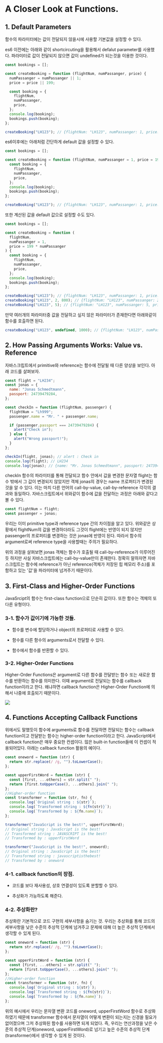 # A Closer Look at Functions.

## 1. Default Parameters

함수의 파라미터에는 값이 전달되지 않을시에 사용할 기본값을 설정할 수 있다.

es6 이전에는 아래와 같이 shortcircuting을 활용해서 defalut parameter를 사용했다. 파라미터로 값이 전달되지 않으면 값이 undefined가 되는것을 이용한 것이다.

```js
const bookings = [];

const createBooking = function (flightNum, numPassanger, price) {
  numPassanger = numPassanger || 1;
  price = price || 199;

  const booking = {
    flightNum,
    numPassanger,
    price,
  };
  console.log(booking);
  bookings.push(booking);
};

createBooking("LH123"); // {flightNum: "LH123", numPassanger: 1, price: 199}
```

es6이후에는 아래처럼 간단하게 default 값을 설정할 수 있다.

```js
const bookings = [];

const createBooking = function (flightNum, numPassanger = 1, price = 199) {
  const booking = {
    flightNum,
    numPassanger,
    price,
  };
  console.log(booking);
  bookings.push(booking);
};

createBooking("LH123"); // {flightNum: "LH123", numPassanger: 1, price: 199}
```

또한 계산된 값을 default 값으로 설정할 수도 있다.

```js
const bookings = [];

const createBooking = function (
  flightNum,
  numPassanger = 1,
  price = 199 * numPassanger
) {
  const booking = {
    flightNum,
    numPassanger,
    price,
  };
  console.log(booking);
  bookings.push(booking);
};

createBooking("LH123"); // {flightNum: "LH123", numPassanger: 1, price: 199}
createBooking("LH123", 2, 800); // {flightNum: "LH123", numPassanger: 2, price: 800}
createBooking("LH123", 5); // {flightNum: "LH123", numPassanger: 5, price: 995}
```

만약 여러개의 파라미터중 값을 전달하고 싶지 않은 파라미터가 존재한다면 아래와같이 함수를 호출하면 된다.

```js
createBooking("LH123", undefined, 1000); // {flightNum: "LH123", numPassanger: 1, price: 1000}
```

## 2. How Passing Arguments Works: Value vs. Reference

자바스크립트에서 primitive와 reference는 함수에 전달될 때 다른 양상을 보인다. 아래 코드를 살펴보자.

```js
const flight = "LH234";
const jonas = {
  name: "Jonas Schmedtmann",
  passport: 24739479284,
};

const checkIn = function (flightNum, passenger) {
  flightNum = "Lh999";
  passenger.name = "Mr. " + passenger.name;

  if (passenger.passport === 24739479284) {
    alert("Check in");
  } else {
    alert("Wrong passport!");
  }
};

checkIn(flight, jonas); // alert : Check in
console.log(flight); // LH234
console.log(jonas); // {name: "Mr. Jonas Schmedtmann", passport: 24739479284}
```

checkIn 함수의 파라미터를 통해 전달되고 함수 안에서 값을 변경한 문자열 flight는 함수 밖에서 그 값이 변경되지 않았지만 객체 jonas의 경우는 name 프로퍼티가 변경된 것을 알 수 있다. 이는 마치 다른 언어의 call-by-value, call-by-reference 각각의 결과와 동일하다. 자바스크립트에서 위와같이 함수에 값을 전달하는 과정은 아래와 같다고 볼 수 있다.

```js
const flightNum = flight;
const passenger = jonas;
```

우리는 이미 primitive type과 reference type 간의 차이점을 알고 있다. 위와같은 상황에서 flightNum의 값을 변경하더라도 그것이 flight에는 반영이 되지 않지만 passenger의 프로퍼티를 변경하는 것은 jonas에 반영이 된다. 따라서 함수의 argument로써 reference type을 사용할때는 주의가 필요하다.

위의 과정을 살펴보면 jonas 객체는 함수가 호출될 때 call-by-reference가 이루어진듯 하지만 사실 자바스크립트에는 call-by-value만이 존재한다. 정확히 말하자면 자바스크립트는 함수에 reference가 아닌 reference(객체가 저장된 힙 메모리 주소)를 포함하고 있는 '값'을 파라미터에 넘겨주기 때문이다.

## 3. First-Class and Higher-Order Functions

JavaSrcipt의 함수는 first-class function으로 단순히 값이다. 또한 함수는 객체의 또다른 유형이다.

### 3-1. 함수가 값이기에 가능한 것들.

- 함수를 변수에 할당하거나 object의 프로퍼티로 사용할 수 있다.

- 함수를 다른 함수의 arguments로서 전달할 수 있다.

- 함수에서 함수를 반환할 수 있다.

### 3-2. Higher-Order Functions

Higher-Order Functions은 argument로 다른 함수를 전달받는 함수 또는 새로운 함수를 반환하는 함수를 의미한다. 이때 argument로 전달되는 함수를 callback function이라고 한다. 왜냐하면 callback function은 Higher-Order Function에 의해서 나중에 호출되기 때문이다.

![](common/images/First-Class_and_Higher-Order_Functions.jpg)

## 4. Functions Accepting Callback Functions

위에서도 말했듯이 함수에 arguments로 함수를 전달하면 전달되는 함수는 callback function이고 전달받는 함수는 higher-order function이라고 한다. JavaScript에서 callback function은 매우 중요한 컨셉이다. 많은 built-in function들에 이 컨셉이 적용되어있다. 아래는 callback function 활용의 예이다.

```js
const oneword = function (str) {
  return str.replace(/ /g, "").toLowerCase();
};

const upperFirstWord = function (str) {
  const [first, ...others] = str.split(" ");
  return [first.toUpperCase(), ...others].join(" ");
};
//Higher-order function
const transformer = function (str, fn) {
  console.log(`Original string : ${str}`);
  console.log(`Transformed string : ${fn(str)}`);
  console.log(`Transformed by : ${fn.name}`);
};

transformer("JavaScript is the best!", upperFirstWord);
// Original string : JavaScript is the best!
// Transformed string : JAVASCRIPT is the best!
// Transformed by : upperFirstWord

transformer("JavaScript is the best!", oneword);
// Original string : JavaScript is the best!
// Transformed string : javascriptisthebest!
// Transformed by : oneword
```

### 4-1. callback function의 장점.

- 코드를 보다 재사용성, 상호 연결성이 있도록 분할할 수 있다.

- 추상화가 가능하도록 해준다.

### 4-2. 추상화란?

추상화란 기본적으로 코드 구현의 세부사항을 숨기는 것. 우리는 추상화를 통해 코드의 세부사항을 낮은 수준의 추상적 단계에 넘겨주고 문제에 대해 더 높은 추상적 단계에서 생각할 수 있게 된다.

```js
const oneword = function (str) {
  return str.replace(/ /g, "").toLowerCase();
};

const upperFirstWord = function (str) {
  const [first, ...others] = str.split(" ");
  return [first.toUpperCase(), ...others].join(" ");
};
//Higher-order function
const transformer = function (str, fn) {
  console.log(`Original string : ${str}`);
  console.log(`Transformed string : ${fn(str)}`);
  console.log(`Transformed by : ${fn.name}`);
};
```

위의 예시에서 우리는 문자열 변환 코드를 oneword, upperFirstWord 함수로 추상화 하였기 때문에 transformer 함수에서 문자열이 어떻게 변환이 되는지는 신경쓸 필요가 없어졌으며 그저 추상화된 함수를 사용하면 되게 되었다. 즉, 우리는 연산과정을 낮은 수준의 추상적 단계(oneword, upperFirstWord)로 넘기고 높은 수준의 추상적 단계(transformer)에서 생각할 수 있게 된 것이다.
